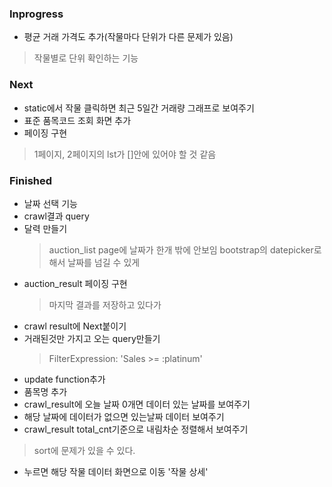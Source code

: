 
### Inprogress
* 평균 거래 가격도 추가(작물마다 단위가 다른 문제가 있음)
> 작물별로 단위 확인하는 기능

### Next
* static에서 작물 클릭하면 최근 5일간 거래량 그래프로 보여주기
* 표준 품목코드 조회 화면 추가
* 페이징 구현
> 1페이지, 2페이지의 lst가 []안에 있어야 할 것 같음


### Finished
* 날짜 선택 기능
* crawl결과 query
* 달력 만들기
  >auction_list page에 날짜가 한개 밖에 안보임
  >bootstrap의 datepicker로 해서 날짜를 넘길 수 있게
* auction_result 페이징 구현
  > 마지막 결과를 저장하고 있다가
* crawl result에 Next붙이기
* 거래된것만 가지고 오는 query만들기
  > FilterExpression: 'Sales >= :platinum'
* update function추가 
* 품목명 추가
* crawl_result에 오늘 날짜 0개면 데이터 있는 날짜를 보여주기
* 해당 날짜에 데이터가 없으면 있는날짜 데이터 보여주기
* crawl_result total_cnt기준으로 내림차순 정렬해서 보여주기
> sort에 문제가 있을 수 있다.
* 누르면 해당 작물 데이터 화면으로 이동 '작물 상세'

